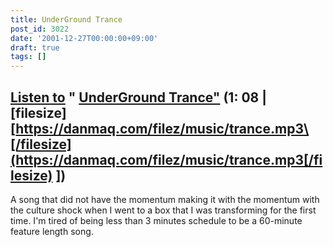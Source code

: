 ```yaml
---
title: UnderGround Trance
post_id: 3022
date: '2001-12-27T00:00:00+09:00'
draft: true
tags: []
---
```


## [Listen to](https://danmaq.com/filez/music/trance.mp3) " [UnderGround Trance"](https://danmaq.com/filez/music/trance.mp3) (1: 08 | \[filesize\] [https://danmaq.com/filez/music/trance.mp3\[/filesize](https://danmaq.com/filez/music/trance.mp3[/filesize) \])

A song that did not have the momentum making it with the momentum with the culture shock when I went to a box that I was transforming for the first time. I'm tired of being less than 3 minutes schedule to be a 60-minute feature length song.
